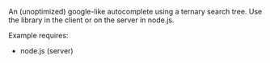An (unoptimized) google-like autocomplete using a ternary search tree.  Use the library in the client or on the server in node.js.

Example requires:
* node.js (server)
